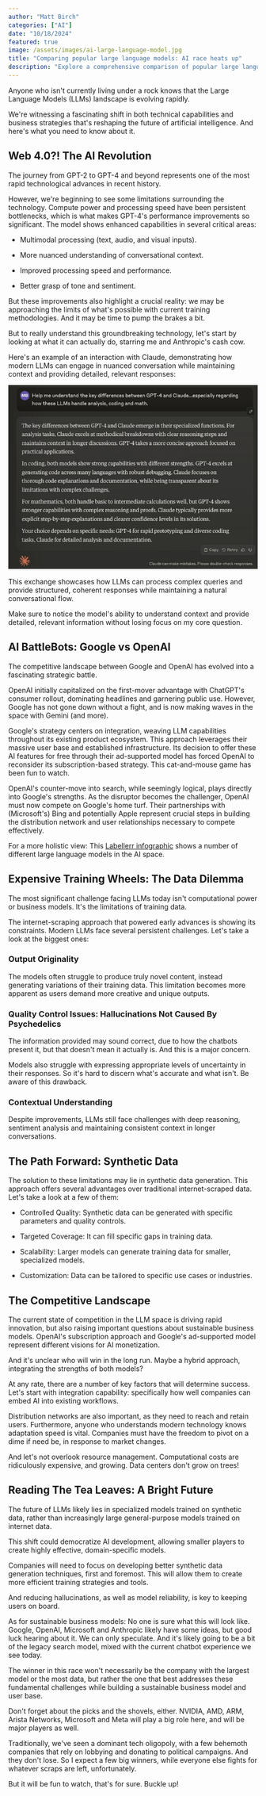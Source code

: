 ```yaml
---
author: "Matt Birch"
categories: ["AI"]
date: "10/18/2024"
featured: true
image: /assets/images/ai-large-language-model.jpg
title: "Comparing popular large language models: AI race heats up"
description: "Explore a comprehensive comparison of popular large language models, examining their capabilities, strengths, and applications to help you choose the right AI tool for your needs."
---
```


Anyone who isn't currently living under a rock knows that the Large Language Models (LLMs) landscape is evolving rapidly.

We're witnessing a fascinating shift in both technical capabilities and business strategies that's reshaping the future of artificial intelligence. And here's what you need to know about it.

## Web 4.0?! The AI Revolution

The journey from GPT-2 to GPT-4 and beyond represents one of the most rapid technological advances in recent history.

However, we're beginning to see some limitations surrounding the technology. Compute power and processing speed have been persistent bottlenecks, which is what makes GPT-4's performance improvements so significant. The model shows enhanced capabilities in several critical areas:

- Multimodal processing (text, audio, and visual inputs).

- More nuanced understanding of conversational context.

- Improved processing speed and performance.

- Better grasp of tone and sentiment.

But these improvements also highlight a crucial reality: we may be approaching the limits of what's possible with current training methodologies. And it may be time to pump the brakes a bit.

But to really understand this groundbreaking technology, let's start by looking at what it can actually do, starring me and Anthropic's cash cow.

Here's an example of an interaction with Claude, demonstrating how modern LLMs can engage in nuanced conversation while maintaining context and providing detailed, relevant responses:

![different large language models](/assets/images/claude-prompt-reply-llm-differences.jpg)

This exchange showcases how LLMs can process complex queries and provide structured, coherent responses while maintaining a natural conversational flow.

Make sure to notice the model's ability to understand context and provide detailed, relevant information without losing focus on my core question.

## AI BattleBots: Google vs OpenAI

The competitive landscape between Google and OpenAI has evolved into a fascinating strategic battle.

OpenAI initially capitalized on the first-mover advantage with ChatGPT's consumer rollout, dominating headlines and garnering public use. However, Google has not gone down without a fight, and is now making waves in the space with Gemini (and more).

Google's strategy centers on integration, weaving LLM capabilities throughout its existing product ecosystem. This approach leverages their massive user base and established infrastructure. Its decision to offer these AI features for free through their ad-supported model has forced OpenAI to reconsider its subscription-based strategy. This cat-and-mouse game has been fun to watch.

OpenAI's counter-move into search, while seemingly logical, plays directly into Google's strengths. As the disruptor becomes the challenger, OpenAI must now compete on Google's home turf. Their partnerships with (Microsoft's) Bing and potentially Apple represent crucial steps in building the distribution network and user relationships necessary to compete effectively.

For a more holistic view: This [Labellerr infographic](https://www.labellerr.com/blog/an-introduction-to-large-language-models-llms/) shows a number of different large language models in the AI space.

## Expensive Training Wheels: The Data Dilemma

The most significant challenge facing LLMs today isn't computational power or business models. It's the limitations of training data.

The internet-scraping approach that powered early advances is showing its constraints. Modern LLMs face several persistent challenges. Let's take a look at the biggest ones:

### Output Originality

The models often struggle to produce truly novel content, instead generating variations of their training data. This limitation becomes more apparent as users demand more creative and unique outputs.

### Quality Control Issues: Hallucinations Not Caused By Psychedelics

The information provided may sound correct, due to how the chatbots present it, but that doesn't mean it actually is. And this is a major concern.

Models also struggle with expressing appropriate levels of uncertainty in their responses. So it's hard to discern what's accurate and what isn't. Be aware of this drawback.

### Contextual Understanding

Despite improvements, LLMs still face challenges with deep reasoning, sentiment analysis and maintaining consistent context in longer conversations.

## The Path Forward: Synthetic Data

The solution to these limitations may lie in synthetic data generation. This approach offers several advantages over traditional internet-scraped data. Let's take a look at a few of them:

- Controlled Quality: Synthetic data can be generated with specific parameters and quality controls.

- Targeted Coverage: It can fill specific gaps in training data.

- Scalability: Larger models can generate training data for smaller, specialized models.

- Customization: Data can be tailored to specific use cases or industries.

## The Competitive Landscape

The current state of competition in the LLM space is driving rapid innovation, but also raising important questions about sustainable business models. OpenAI's subscription approach and Google's ad-supported model represent different visions for AI monetization.

And it's unclear who will win in the long run. Maybe a hybrid approach, integrating the strengths of both models?

At any rate, there are a number of key factors that will determine success. Let's start with integration capability: specifically how well companies can embed AI into existing workflows.

Distribution networks are also important, as they need to reach and retain users. Furthermore, anyone who understands modern technology knows adaptation speed is vital. Companies must have the freedom to pivot on a dime if need be, in response to market changes.

And let's not overlook resource management. Computational costs are ridiculously expensive, and growing. Data centers don't grow on trees!

## Reading The Tea Leaves: A Bright Future

The future of LLMs likely lies in specialized models trained on synthetic data, rather than increasingly large general-purpose models trained on internet data.

This shift could democratize AI development, allowing smaller players to create highly effective, domain-specific models.

Companies will need to focus on developing better synthetic data generation techniques, first and foremost. This will allow them to create more efficient training strategies and tools.

And reducing hallucinations, as well as model reliability, is key to keeping users on board.

As for sustainable business models: No one is sure what this will look like. Google, OpenAI, Microsoft and Anthropic likely have some ideas, but good luck hearing about it. We can only speculate. And it's likely going to be a bit of the legacy search model, mixed with the current chatbot experience we see today.

The winner in this race won't necessarily be the company with the largest model or the most data, but rather the one that best addresses these fundamental challenges while building a sustainable business model and user base.

Don't forget about the picks and the shovels, either. NVIDIA, AMD, ARM, Arista Networks, Microsoft and Meta will play a big role here, and will be major players as well.

Traditionally, we've seen a dominant tech oligopoly, with a few behemoth companies that rely on lobbying and donating to political campaigns. And they don't lose. So I expect a few big winners, while everyone else fights for whatever scraps are left, unfortunately.

But it will be fun to watch, that's for sure. Buckle up!
